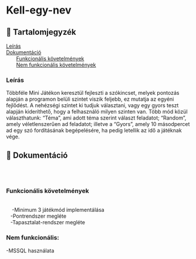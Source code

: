 # Kell-egy-nev


## 📜 Tartalomjegyzék
[Leírás](#leiras)  <br>
[Dokumentáció](#dok) <br>
 &nbsp;&nbsp;&nbsp;&nbsp;&nbsp;&nbsp; [Funkcionális követelmények](#funkKov) <br>
 &nbsp;&nbsp;&nbsp;&nbsp;&nbsp;&nbsp; [Nem funkcionális követelmények](#nemFunkKov) <br>

<a name="headers"/>
<h3>
Leírás
  </h3>
 <p>
  Többféle Mini Játékon keresztül fejleszti a szókincset, melyek pontozás alapján a programon belüli szintet viszik feljebb, ez mutatja az egyéni fejlődést. A nehézségi szintet ki tudjuk választani, vagy egy gyors teszt alapján kideríthető, hogy a felhasználó milyen szinten van. Több  mód közül választhatunk: “Téma”, ami adott téma szerint választ feladatot; “Random”, amely véletlenszerűen ad feladatot; illetve a “Gyors”, amely 10 másodpercet ad egy szó fordításának begépelésére, ha pedig letellik az idő a játéknak vége.

  </p>
</a>
<a name="dok"></a>
<h2> 🎨 Dokumentáció</h2> <br><br>
<a name="funkKov"/>
<h3> Funkcionális követelmények</h3><br>
 &nbsp;&nbsp;&nbsp; -Minimum 3 játékmód implementálása<br>
  &nbsp;&nbsp;&nbsp;-Pontrendszer megléte<br>
  &nbsp;&nbsp;&nbsp;-Tapasztalat-rendszer megléte<br>
</a>

<a name="nemFunkKov"/>
<h3>Nem funkcionális:</h3>
	-MSSQL használata
</a>


